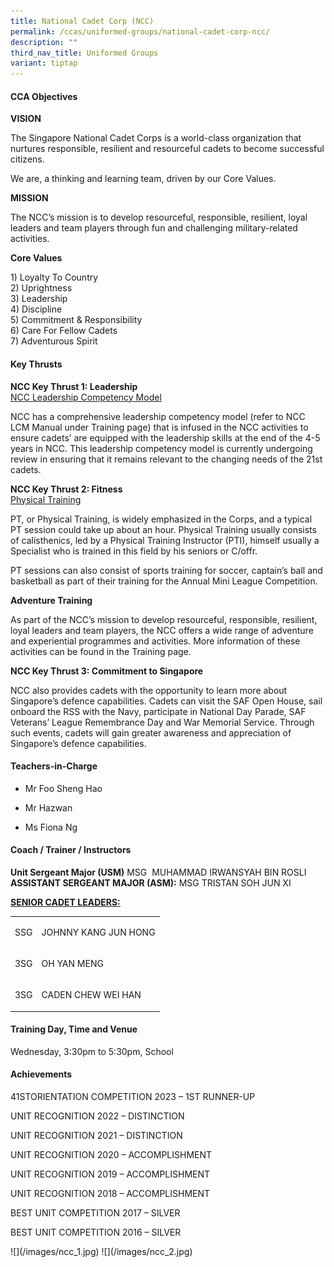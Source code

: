 ```yaml
---
title: National Cadet Corp (NCC)
permalink: /ccas/uniformed-groups/national-cadet-corp-ncc/
description: ""
third_nav_title: Uniformed Groups
variant: tiptap
---
```

<h4>CCA Objectives</h4><p><strong>VISION</strong></p><p>The Singapore National Cadet Corps is a world-class organization that nurtures responsible, resilient&nbsp;and resourceful cadets to become successful citizens.</p><p>We are, a thinking and learning team, driven by our Core Values.</p><p><strong>MISSION</strong></p><p>The NCC’s mission is to develop resourceful, responsible, resilient, loyal leaders and team players&nbsp;through fun and challenging military-related activities.</p><p><strong>Core Values</strong></p><p>1) Loyalty To Country<br>2) Uprightness<br>3) Leadership<br>4) Discipline<br>5) Commitment &amp; Responsibility<br>6) Care For Fellow Cadets<br>7) Adventurous Spirit</p><h4>Key Thrusts</h4><p><strong>NCC Key Thrust 1: Leadership<br></strong><u>NCC Leadership Competency Model</u></p><p>NCC has a comprehensive leadership competency model (refer to NCC LCM Manual under Training&nbsp;page) that is infused in the NCC activities to ensure cadets’ are equipped with the leadership skills at&nbsp;the end of the 4-5 years in NCC. This leadership competency model is currently undergoing review in&nbsp;ensuring that it remains relevant to the changing needs of the 21st cadets.</p><p><strong>NCC Key Thrust 2: Fitness<br></strong><u>Physical Training</u></p><p>PT, or Physical Training, is widely emphasized in the Corps, and a typical PT session could take up&nbsp;about an hour. Physical Training usually consists of calisthenics, led by a Physical Training Instructor&nbsp;(PTI), himself usually a Specialist who is trained in this field by his seniors or C/offr.</p><p>PT sessions can also consist of sports training for soccer, captain’s ball and basketball as part of their&nbsp;training for the Annual Mini League Competition.</p><p><strong>Adventure Training</strong></p><p>As part of the NCC’s mission to develop resourceful, responsible, resilient, loyal leaders and team&nbsp;players, the NCC offers a wide range of adventure and experiential programmes and activities. More&nbsp;information of these activities can be found in the Training page.</p><p><strong>NCC Key Thrust 3: Commitment to Singapore</strong></p><p>NCC also provides cadets with the opportunity to learn more about Singapore’s defence capabilities.&nbsp;Cadets can visit the SAF Open House, sail onboard the RSS with the Navy, participate in National Day&nbsp;Parade, SAF Veterans’ League Remembrance Day and War Memorial Service. Through such events,&nbsp;cadets will gain greater awareness and appreciation of Singapore’s defence capabilities.</p><h4>Teachers-in-Charge</h4><ul data-tight="true" class="tight"><li><p>Mr Foo Sheng Hao</p></li><li><p>Mr Hazwan</p></li><li><p>Ms Fiona Ng</p></li></ul><h4>Coach / Trainer / Instructors</h4><p><strong>Unit Sergeant Major (USM)</strong> MSG&nbsp; MUHAMMAD IRWANSYAH BIN ROSLI<br><strong>ASSISTANT SERGEANT MAJOR (ASM):</strong> MSG&nbsp;TRISTAN SOH JUN XI</p><p><strong><u>SENIOR CADET LEADERS:</u></strong></p><table><tbody><tr><td rowspan="1" colspan="1"><p>SSG</p></td><td rowspan="1" colspan="1"><p>JOHNNY KANG JUN HONG</p></td></tr><tr><td rowspan="1" colspan="1"><p>3SG</p></td><td rowspan="1" colspan="1"><p>OH YAN MENG</p></td></tr><tr><td rowspan="1" colspan="1"><p>3SG</p></td><td rowspan="1" colspan="1"><p>CADEN CHEW WEI HAN</p></td></tr></tbody></table><h4>Training Day, Time and Venue</h4><p>Wednesday, 3:30pm to 5:30pm, School</p><h4>Achievements</h4><p>41STORIENTATION COMPETITION 2023 – 1ST RUNNER-UP</p><p>UNIT RECOGNITION 2022 – DISTINCTION</p><p>UNIT RECOGNITION 2021 – DISTINCTION</p><p>UNIT RECOGNITION 2020 – ACCOMPLISHMENT</p><p>UNIT RECOGNITION 2019 – ACCOMPLISHMENT</p><p>UNIT RECOGNITION 2018 – ACCOMPLISHMENT</p><p>BEST UNIT COMPETITION 2017 – SILVER</p><p>BEST UNIT COMPETITION 2016 – SILVER</p><p> ![](/images/ncc_1.jpg) ![](/images/ncc_2.jpg)</p>
